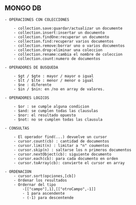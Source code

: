 ## MONGO DB

    - OPERACIONES CON COLECCIONES

        - collection.save:guardar/actualizar un documente
        - collection.insert:insertar un documento
        - collection.findOne:recuperar un documento
        - collection.find:recuperar varios documentos
        - collection.remove:borrar uno o varios documentos
        - collection.drop:eliminar una coleccion
        - collection.rename:cambia el nombre de coleccion
        - collection.count:numero de documentos

    - OPERADORES DE BUSQUEDA

        - $gt / $gte : mayor / mayor o igual
        - $lt / $lte : menor / menor o igual
        - $ne : diferente
        - $in / $nin: en /no en array de valores.

    - OPERADORES LOGICOS

        - $or : se cumple alguna condicion
        - $and: se cumplen todas las clausulas
        - $nor: el resultado opuesto
        - $not: no se cumplen todas las clausula

    - CONSULTAS

        - El operador find(...) devuelve un cursor
        - cursor.count(cb) : cantidad de documentos
        - cursor.limit(n) : limitar a "n" coumentos
        - cursor.skip(n) : saltarse los n primeros documentos
        - cursor.nextObject(cb): siguiente documento
        - cursor.each(cb): para cada documento en orden
        - cursor.toArray(cb): convierte el cursor en array

    - ORDENACION
        - cursor.sort(opciones,[cb])
        - Ordenar los resultados
        - Ordernar del tipo
            -[["campo"],1],[["otroCampo",-1]]
            - 1 para ascendente
            - (-1) para descentende

